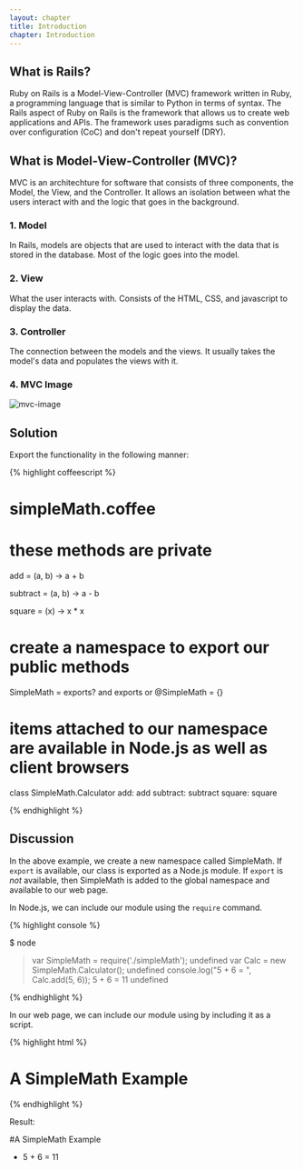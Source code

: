 ```yaml
---
layout: chapter
title: Introduction
chapter: Introduction
---
```

## What is Rails?

Ruby on Rails is a Model-View-Controller (MVC) framework written in Ruby,
a programming language that is similar to Python in terms of syntax.
The Rails aspect of Ruby on Rails is the framework that allows us to
create web applications and APIs.  The framework uses paradigms such as
convention over configuration (CoC) and don't repeat yourself (DRY).

## What is Model-View-Controller (MVC)?
MVC is an architechture for software that consists of three components,
the Model, the View, and the Controller.  It allows an isolation between
what the users interact with and the logic that goes in the background.

### 1. Model
In Rails, models are objects that are used to interact with the data that is stored in the database.  Most of the logic goes into the model.

### 2. View
What the user interacts with.  Consists of the HTML, CSS, and javascript to display the data.

### 3. Controller
The connection between the models and the views.  It usually takes the model's data and populates the views with it.

### 4. MVC Image
![mvc-image](http://railstutorial.org/images/figures/mvc_detailed-full.png)


## Solution

Export the functionality in the following manner:

{% highlight coffeescript %}

# simpleMath.coffee

# these methods are private
add = (a, b) ->
  a + b

subtract = (a, b) ->
  a - b

square = (x) ->
  x * x

# create a namespace to export our public methods
SimpleMath = exports? and exports or @SimpleMath = {}

# items attached to our namespace are available in Node.js as well as client browsers
class SimpleMath.Calculator
  add: add
  subtract: subtract
  square: square

{% endhighlight %}

## Discussion

In the above example, we create a new namespace called SimpleMath.  If `export` is available, our class is exported as a Node.js module.  If `export` is *not* available, then SimpleMath is added to the global namespace and available to our web page.

In Node.js, we can include our module using the `require` command.

{% highlight console %}

$ node

> var SimpleMath = require('./simpleMath');
undefined
> var Calc = new SimpleMath.Calculator();
undefined
> console.log("5 + 6 = ", Calc.add(5, 6));
5 + 6 =  11
undefined
> 

{% endhighlight %}

In our web page, we can include our module using by including it as a script.

{% highlight html %}

<!DOCTYPE HTML>
<html lang="en-US">
<head>
  <meta charset="UTF-8">
  <title>SimpleMath Module Example</title>
  <script src="http://ajax.googleapis.com/ajax/libs/jquery/1.7.2/jquery.min.js"></script>
  <script src="simpleMath.js"></script>
  <script>
    jQuery(document).ready(function (){
      var Calculator = new SimpleMath.Calculator();
      var result = $('<li>').html("5 + 6 = " + Calculator.add(5, 6));
      $('#SampleResults').append(result); 
    });
  </script>
</head>
<body>
  <h1>A SimpleMath Example</h1>
  <ul id="SampleResults"></ul>
</body>
</html>

{% endhighlight %}

Result:

#A SimpleMath Example
* 5 + 6 = 11
